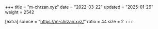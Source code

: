 +++
title = "m-chrzan.xyz"
date = "2022-03-22"
updated = "2025-01-26"
weight = 2542

[extra]
source = "https://m-chrzan.xyz/"
ratio = 44
size = 2
+++
